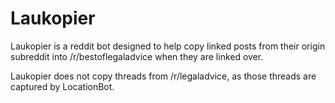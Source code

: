# Laukopier

Laukopier is a reddit bot designed to help copy linked posts from their origin subreddit into /r/bestoflegaladvice when they are linked over.

Laukopier does not copy threads from /r/legaladvice, as those threads are captured by LocationBot.
